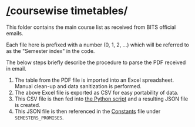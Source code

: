 # [/](/)coursewise timetables/

This folder contains the main course list as received from BITS official emails.

Each file here is prefixed with a number (0, 1, 2, ...) which will be referred to as the "Semester index" in the code.

The below steps briefly describe the procedure to parse the PDF received in email.
1. The table from the PDF file is imported into an Excel spreadsheet. Manual clean-up and data sanitization is performed.
2. The above Excel file is exported as CSV for easy portability of data.
3. This CSV file is then fed into [the Python script](-%20parse%20coursewise%20csv.py) and a resulting JSON file is created.
4. This JSON file is then referenced in the [Constants](/scripts/constants.js) file under `SEMESTERS_PROMISES`.
